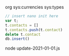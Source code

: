 org
  sys:currencies
  sys:types

```update-2021-01-01.js
// insert nano init here
var t;
t.contacts = []
t.contacts.push(t.contact)
delete t.contact
db.insert()
```

node update-2021-01-01.js
